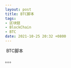 ```yaml
---
layout: post
title: BTC脚本
tags: 
- 区块链
- BlockChain
- BTC
date: 2021-10-25 20:32 +0800
---
```






​	BTC脚本



。。。






